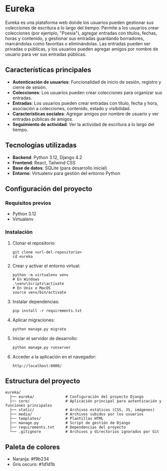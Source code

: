 # Eureka

Eureka es una plataforma web donde los usuarios pueden gestionar sus colecciones de escritura a lo largo del tiempo. Permite a los usuarios crear colecciones (por ejemplo, "Poesía"), agregar entradas con títulos, fechas, horas y contenido, y gestionar sus entradas guardando borradores, marcándolas como favoritas o eliminándolas. Las entradas pueden ser privadas o públicas, y los usuarios pueden agregar amigos por nombre de usuario para ver sus entradas públicas.

## Características principales

- **Autenticación de usuarios**: Funcionalidad de inicio de sesión, registro y cierre de sesión.
- **Colecciones**: Los usuarios pueden crear colecciones para organizar sus entradas.
- **Entradas**: Los usuarios pueden crear entradas con título, fecha y hora, asociación a colecciones, contenido, estado y visibilidad.
- **Características sociales**: Agregar amigos por nombre de usuario y ver entradas públicas de amigos.
- **Seguimiento de actividad**: Ver la actividad de escritura a lo largo del tiempo.

## Tecnologías utilizadas

- **Backend**: Python 3.12, Django 4.2
- **Frontend**: React, Tailwind CSS
- **Base de datos**: SQLite (para desarrollo inicial)
- **Entorno**: Virtualenv para gestión del entorno Python

## Configuración del proyecto

### Requisitos previos

- Python 3.12
- Virtualenv

### Instalación

1. Clonar el repositorio:
   ```
   git clone <url-del-repositorio>
   cd eureka
   ```

2. Crear y activar el entorno virtual:
   ```
   python -m virtualenv venv
   # En Windows
   .\venv\Scripts\activate
   # En Unix o MacOS
   source venv/bin/activate
   ```

3. Instalar dependencias:
   ```
   pip install -r requirements.txt
   ```

4. Aplicar migraciones:
   ```
   python manage.py migrate
   ```

5. Iniciar el servidor de desarrollo:
   ```
   python manage.py runserver
   ```

6. Acceder a la aplicación en el navegador:
   ```
   http://localhost:8000/
   ```

## Estructura del proyecto

```
eureka/
  ├── eureka/              # Configuración del proyecto Django
  ├── core/                # Aplicación principal para autenticación y funciones principales
  ├── static/              # Archivos estáticos (CSS, JS, imágenes)
  ├── media/               # Archivos subidos por los usuarios
  ├── templates/           # Plantillas HTML
  ├── manage.py            # Script de gestión de Django
  ├── requirements.txt     # Dependencias del proyecto
  └── .gitignore           # Archivos y directorios ignorados por Git
```

## Paleta de colores

- Naranja: #f9b234
- Gris oscuro: #1d1d1b